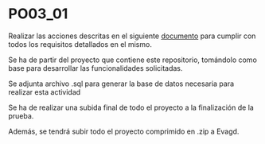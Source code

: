 # PO03_01

Realizar las acciones descritas en el siguiente [documento](https://docs.google.com/document/d/1AUKbsKldX8Z7LZpAwrbb0VLZdtAQgFH__iLPuDRoSPI/edit?usp=sharing) para cumplir con todos los requisitos detallados en el mismo.

Se ha de partir del proyecto que contiene este repositorio, tomándolo como base para desarrollar las funcionalidades solicitadas.

Se adjunta archivo .sql para generar la base de datos necesaria para realizar esta actividad

Se ha de realizar una subida final de todo el proyecto a la finalización de la prueba.

Además, se tendrá subir todo el proyecto comprimido en .zip a Evagd.
